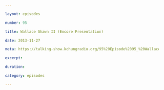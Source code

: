 ```yaml
---

layout: episodes

number: 95

title: Wallace Shawn II (Encore Presentation)

date: 2013-11-27

meta: https://talking-show.kchungradio.org/95%20Episode%2095_%20Wallace%20Shawn%20Again.mp3

excerpt:

duration:

category: episodes

---
```

